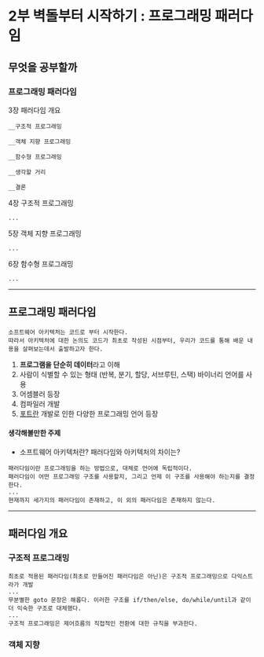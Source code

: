 # 2부 벽돌부터 시작하기 : 프로그래밍 패러다임

## 무엇을 공부할까

### 프로그래밍 패러다임

3장 패러다임 개요

	__구조적 프로그래밍

	__객체 지향 프로그래밍

	__함수형 프로그래밍

	__생각할 거리

	__결론

4장 구조적 프로그래밍

	...

5장 객체 지향 프로그래밍

	...

6장 함수형 프로그래밍

	...
	
---------------------------------------
## 프로그래밍 패러다임
```
소프트웨어 아키텍처는 코드로 부터 시작한다.
따라서 아키텍처에 대한 논의도 코드가 최초로 작성된 시점부터, 우리가 코드를 통해 배운 내용을 살펴보는데서 출발하고자 한다.
```

1. **프로그램을 단순히 데이터**라고 이해
2. 사람이 식별할 수 있는 형태 (반복, 분기, 할당, 서브루틴, 스택) 바이너리 언어를 사용
3. 어셈블러 등장
4. 컴파일러 개발
5. [포트란](https://ko.wikipedia.org/wiki/%ED%8F%AC%ED%8A%B8%EB%9E%80) 개발로 인한 다양한 프로그래밍 언어 등장

#### 생각해볼만한 주제
- 소프트웨어 아키텍처란? 패러다임와 아키텍처의 차이는?

```
패러다임이란 프로그래밍을 하는 방법으로, 대체로 언어에 독립적이다.
패러다임이 어떤 프로그래밍 구조를 사용할지, 그리고 언제 이 구조를 사용해야 하는지를 결정한다.
...
현재까지 세가지의 패러다임이 존재하고, 이 외의 패러다임은 존재하지 않는다.
```

---------------------------------------

## 패러다임 개요

### 구조적 프로그래밍
```
최초로 적용된 패러다임(최초로 만들어진 패러다임은 아닌)은 구조적 프로그래밍으로 다익스트라가 개발
...
무분별한 goto 문장은 해롭다. 이러한 구조를 if/then/else, do/while/until과 같이 더 익숙한 구조로 대체했다.
...
구조적 프로그래밍은 제어흐름의 직접적인 전환에 대한 규칙을 부과한다.
```


### 객체 지향 
